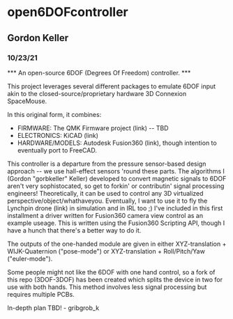 # open6DOFcontroller
## Gordon Keller
### 10/23/21

*** An open-source 6DOF (Degrees Of Freedom) controller. ***

This project leverages several different packages to emulate 6DOF input akin to the closed-source/proprietary hardware 3D Connexion SpaceMouse.

In this original form, it combines:
* FIRMWARE: The QMK Firmware project (link) -- TBD
* ELECTRONICS: KiCAD (link)
* HARDWARE/MODELS: Autodesk Fusion360 (link), though intention to eventually port to FreeCAD.

This controller is a departure from the pressure sensor-based design approach -- we use hall-effect sensors 'round these parts. The algorithms I (Gordon "gorbkeller" Keller) developed to convert magnetic signals to 6DOF aren't very sophistocated, so get to forkin' or contributin' signal processing engineers!
Theoretically, it can be used to control any 3D virtualized perspective/object/whathaveyou. Eventually, I want to use it to fly the Lynchpin drone (link) in simulation and in IRL too ;)
I've included in this first installment a driver written for Fusion360 camera view control as an example useage. This is written using the Fusion360 Scripting API, though I have a hunch that there's a better way to do it.

The outputs of the one-handed module are given in either XYZ-translation + WIJK-Quaternion ("pose-mode") or XYZ-translation + Roll/Pitch/Yaw ("euler-mode"). 

Some people might not like the 6DOF with one hand control, so a fork of this repo (3DOF-3DOF) has been created which splits the device in two for use with both hands. This method involves less signal processing but requires multiple PCBs.

In-depth plan TBD! - gribgrob_k


